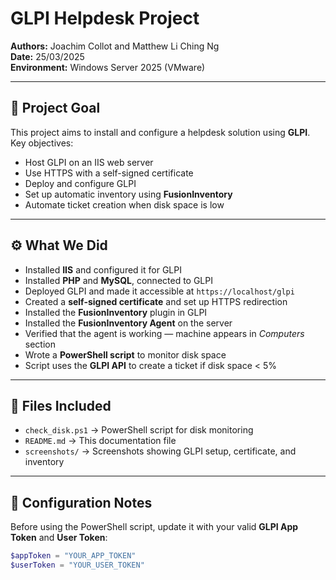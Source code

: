 # GLPI Helpdesk Project

**Authors:** Joachim Collot and Matthew Li Ching Ng  
**Date:** 25/03/2025  
**Environment:** Windows Server 2025 (VMware)

---

## 📌 Project Goal

This project aims to install and configure a helpdesk solution using **GLPI**.  
Key objectives:

- Host GLPI on an IIS web server
- Use HTTPS with a self-signed certificate
- Deploy and configure GLPI
- Set up automatic inventory using **FusionInventory**
- Automate ticket creation when disk space is low

---

## ⚙️ What We Did

- Installed **IIS** and configured it for GLPI
- Installed **PHP** and **MySQL**, connected to GLPI
- Deployed GLPI and made it accessible at `https://localhost/glpi`
- Created a **self-signed certificate** and set up HTTPS redirection
- Installed the **FusionInventory** plugin in GLPI
- Installed the **FusionInventory Agent** on the server
- Verified that the agent is working — machine appears in *Computers* section
- Wrote a **PowerShell script** to monitor disk space
- Script uses the **GLPI API** to create a ticket if disk space < 5%

---

## 📂 Files Included

- `check_disk.ps1` → PowerShell script for disk monitoring
- `README.md` → This documentation file
- `screenshots/` → Screenshots showing GLPI setup, certificate, and inventory

---

## 🔐 Configuration Notes

Before using the PowerShell script, update it with your valid **GLPI App Token** and **User Token**:

```powershell
$appToken = "YOUR_APP_TOKEN"
$userToken = "YOUR_USER_TOKEN"
